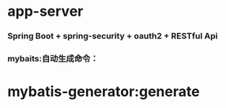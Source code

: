 # app-server

### Spring Boot + spring-security + oauth2 + RESTful Api

### mybaits:自动生成命令：
mybatis-generator:generate
=======